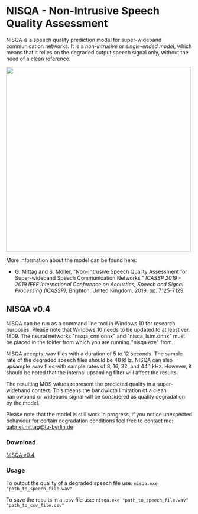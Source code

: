 
# NISQA - Non-Intrusive Speech Quality Assessment
NISQA is a speech quality prediction model for super-wideband communication networks. It is a *non-intrusive* or *single-ended model*, which means that it relies on the degraded output speech signal only, without the need of a clean reference. 


<img src="https://github.com/gabrielmittag/NISQA/blob/master/model.png" width="500">


More information about the model can be found here:

 - G. Mittag and S. Möller, "Non-intrusive Speech Quality Assessment for Super-wideband Speech Communication Networks," *ICASSP 2019 - 2019 IEEE International Conference on Acoustics, Speech and Signal Processing (ICASSP)*, Brighton, United Kingdom, 2019, pp. 7125-7129.

## NISQA v0.4
NISQA can be run as a command line tool in Windows 10 for research purposes. Please note that Windows 10 needs to be updated to at least ver. 1809. The neural networks "nisqa_cnn.onnx" and "nisqa_lstm.onnx" must be placed in the folder from which you are running "nisqa.exe" from.

NISQA accepts .wav files with a duration of 5 to 12 seconds. The sample rate of the degraded speech files should be 48 kHz. NISQA can also upsample .wav files with sample rates of 8, 16, 32, and 44.1 kHz. However, it should be noted that the internal upsamling filter will affect the results.

The resulting MOS values represent the predicted quality in a super-wideband context. This means the bandwidth limitation of a clean narrowband or wideband signal will be considered as quality degradation by the model.

Please note that the model is still work in progress, if you notice unexpected behaviour for certain degradation conditions feel free to contact me: gabriel.mittag@tu-berlin.de

### Download
[NISQA v0.4](https://github.com/gabrielmittag/NISQA/releases)

### Usage
To output the quality of a degraded speech file use: `nisqa.exe "path_to_speech_file.wav"`

To save the results in a .csv file use: `nisqa.exe "path_to_speech_file.wav" "path_to_csv_file.csv"`



